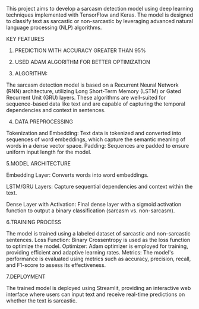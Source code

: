 This project aims to develop a sarcasm detection model using deep learning techniques implemented with TensorFlow and Keras. The model is designed to classify text as sarcastic or non-sarcastic by leveraging advanced natural language processing (NLP) algorithms.

KEY FEATURES 
1. PREDICTION WITH ACCURACY GREATER THAN 95%
   
2. USED ADAM ALGORITHM FOR BETTER OPTIMIZATION
   
3. ALGORITHM:

The sarcasm detection model is based on a Recurrent Neural Network (RNN) architecture, utilizing Long Short-Term Memory (LSTM) or Gated Recurrent Unit (GRU) layers. These algorithms are well-suited for sequence-based data like text and are capable of capturing the temporal dependencies and context in sentences.
 
4. DATA PREPROCESSING

Tokenization and Embedding: Text data is tokenized and converted into sequences of word embeddings, which capture the semantic meaning of words in a dense vector space.
Padding: Sequences are padded to ensure uniform input length for the model.

5.MODEL ARCHITECTURE 

Embedding Layer: Converts words into word embeddings.


LSTM/GRU Layers: Capture sequential dependencies and context within the text.


Dense Layer with Activation: Final dense layer with a sigmoid activation function to output a binary classification (sarcasm vs. non-sarcasm).

6.TRAINING PROCESS

The model is trained using a labeled dataset of sarcastic and non-sarcastic sentences.
Loss Function: Binary Crossentropy is used as the loss function to optimize the model.
Optimizer: Adam optimizer is employed for training, providing efficient and adaptive learning rates.
Metrics: The model's performance is evaluated using metrics such as accuracy, precision, recall, and F1-score to assess its effectiveness.

7.DEPLOYMENT

The trained model is deployed using Streamlit, providing an interactive web interface where users can input text and receive real-time predictions on whether the text is sarcastic.
